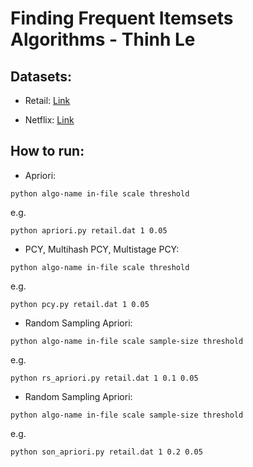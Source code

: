 # Finding Frequent Itemsets Algorithms - Thinh Le

## Datasets:

-   Retail: [Link](http://fimi.uantwerpen.be/data/retail.dat)

-   Netflix: [Link](https://drive.google.com/file/d/1EX_2Pkid6EC4H-4KN0kP_S_89GKaTnXo)

## How to run:

-   Apriori:

```
python algo-name in-file scale threshold
```

e.g.

```
python apriori.py retail.dat 1 0.05
```

-   PCY, Multihash PCY, Multistage PCY:

```
python algo-name in-file scale threshold
```

e.g.

```
python pcy.py retail.dat 1 0.05
```

-   Random Sampling Apriori:

```
python algo-name in-file scale sample-size threshold
```

e.g.

```
python rs_apriori.py retail.dat 1 0.1 0.05
```

-   Random Sampling Apriori:

```
python algo-name in-file scale sample-size threshold
```

e.g.

```
python son_apriori.py retail.dat 1 0.2 0.05
```
